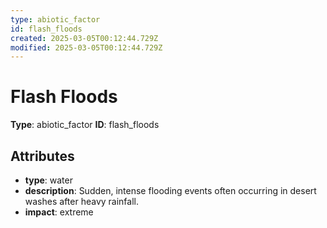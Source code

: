 ```yaml
---
type: abiotic_factor
id: flash_floods
created: 2025-03-05T00:12:44.729Z
modified: 2025-03-05T00:12:44.729Z
---
```


# Flash Floods

**Type**: abiotic_factor
**ID**: flash_floods

## Attributes

- **type**: water
- **description**: Sudden, intense flooding events often occurring in desert washes after heavy rainfall.
- **impact**: extreme

